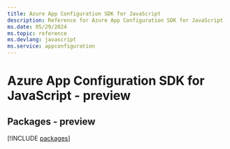 ```yaml
---
title: Azure App Configuration SDK for JavaScript
description: Reference for Azure App Configuration SDK for JavaScript
ms.date: 05/29/2024
ms.topic: reference
ms.devlang: javascript
ms.service: appconfiguration
---
```

# Azure App Configuration SDK for JavaScript - preview
## Packages - preview
[!INCLUDE [packages](app-configuration-index.md)]